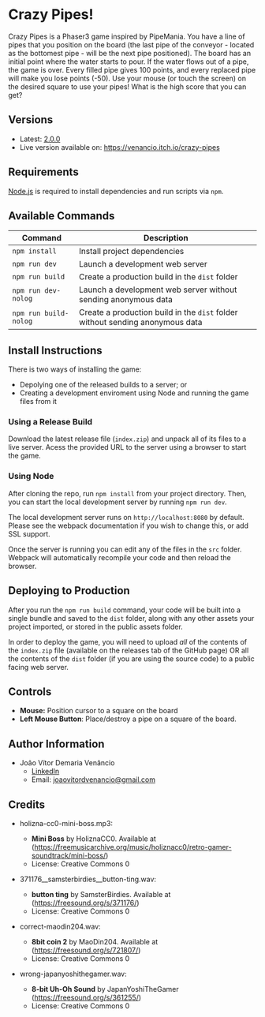 # Crazy Pipes!

Crazy Pipes is a Phaser3 game inspired by PipeMania. You have a line of pipes that you position on the board (the last pipe of the conveyor - located as the bottomest pipe - will be the next pipe positioned). The board has an initial point where the water starts to pour. If the water flows out of a pipe, the game is over. Every filled pipe gives 100 points, and every replaced pipe will make you lose points (-50). Use your mouse (or touch the screen) on the desired square to use your pipes! What is the high score that you can get?

## Versions

- Latest: [2.0.0](https://github.com/joaovenancio/CrazyPipes/releases/tag/v2.0.0)
- Live version available on: https://venancio.itch.io/crazy-pipes 

## Requirements

[Node.js](https://nodejs.org) is required to install dependencies and run scripts via `npm`.

## Available Commands

| Command | Description |
|---------|-------------|
| `npm install` | Install project dependencies |
| `npm run dev` | Launch a development web server |
| `npm run build` | Create a production build in the `dist` folder |
| `npm run dev-nolog` | Launch a development web server without sending anonymous data |
| `npm run build-nolog` | Create a production build in the `dist` folder without sending anonymous data |

## Install Instructions

There is two ways of installing the game:
- Depolying one of the released builds to a server; or
- Creating a development enviroment using Node and running the game files from it

### Using a Release Build

Download the latest release file (`index.zip`) and unpack all of its files to a live server. Acess the provided URL to the server using a browser to start the game.

### Using Node

After cloning the repo, run `npm install` from your project directory. Then, you can start the local development server by running `npm run dev`.

The local development server runs on `http://localhost:8080` by default. Please see the webpack documentation if you wish to change this, or add SSL support.

Once the server is running you can edit any of the files in the `src` folder. Webpack will automatically recompile your code and then reload the browser.

## Deploying to Production

After you run the `npm run build` command, your code will be built into a single bundle and saved to the `dist` folder, along with any other assets your project imported, or stored in the public assets folder.

In order to deploy the game, you will need to upload *all* of the contents of the `index.zip` file (available on the releases tab of the GitHub page) OR all the contents of the `dist` folder (if you are using the source code) to a public facing web server.

## Controls

- **Mouse:** Position cursor to a square on the board
- **Left Mouse Button**: Place/destroy a pipe on a square of the board.

## Author Information

- João Vítor Demaria Venâncio 
    - [LinkedIn](https://www.linkedin.com/in/jo%C3%A3o-v%C3%ADtor-ven%C3%A2ncio/)
    - Email: [joaovitordvenancio@gmail.com](joaovitordvenancio@gmail.com)

## Credits

- holizna-cc0-mini-boss.mp3:
    - **Mini Boss** by HoliznaCC0. Available at (https://freemusicarchive.org/music/holiznacc0/retro-gamer-soundtrack/mini-boss/)
    - License: Creative Commons 0

- 371176__samsterbirdies__button-ting.wav:
    - **button ting** by SamsterBirdies. Available at (https://freesound.org/s/371176/)
    - License: Creative Commons 0

- correct-maodin204.wav: 
    - **8bit coin 2** by MaoDin204. Available at (https://freesound.org/s/721807/)
    - License: Creative Commons 0

- wrong-japanyoshithegamer.wav:
    - **8-bit Uh-Oh Sound** by JapanYoshiTheGamer (https://freesound.org/s/361255/)
    - License: Creative Commons 0

